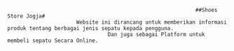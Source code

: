                                                                 ##Shoes Store Jogja#
                          Website ini dirancang untuk memberikan informasi produk tentang berbagai jenis sepatu kepada pengguna.
                                    Dan juga sebagai Platform untuk membeli sepatu Secara Online.                                                          

